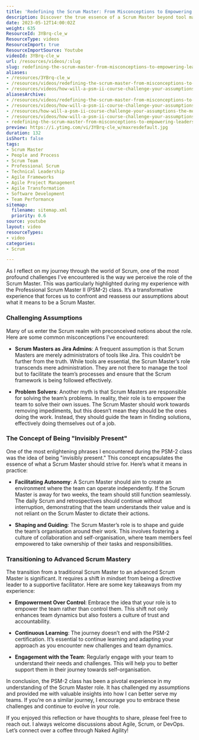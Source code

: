 ```yaml
---
title: 'Redefining the Scrum Master: From Misconceptions to Empowering Leadership'
description: Discover the true essence of a Scrum Master beyond tool management. Learn how to empower teams and embrace continuous growth in your Agile journey!
date: 2023-05-12T14:00:02Z
weight: 635
ResourceId: 3YBrq-cle_w
ResourceType: videos
ResourceImport: true
ResourceImportSource: Youtube
videoId: 3YBrq-cle_w
url: /resources/videos/:slug
slug: redefining-the-scrum-master-from-misconceptions-to-empowering-leadership
aliases:
- /resources/3YBrq-cle_w
- /resources/videos/redefining-the-scrum-master-from-misconceptions-to-empowering-leadership
- /resources/videos/how-will-a-psm-ii-course-challenge-your-assumptions-the-most
aliasesArchive:
- /resources/videos/redefining-the-scrum-master-from-misconceptions-to-empowering-leadership
- /resources/videos/how-will-a-psm-ii-course-challenge-your-assumptions-the-most-
- /resources/how-will-a-psm-ii-course-challenge-your-assumptions-the-most-
- /resources/videos/how-will-a-psm-ii-course-challenge-your-assumptions-the-most
- redefining-the-scrum-master-from-misconceptions-to-empowering-leadership
preview: https://i.ytimg.com/vi/3YBrq-cle_w/maxresdefault.jpg
duration: 132
isShort: false
tags:
- Scrum Master
- People and Process
- Scrum Team
- Professional Scrum
- Technical Leadership
- Agile Frameworks
- Agile Project Management
- Agile Transformation
- Software Development
- Team Performance
sitemap:
  filename: sitemap.xml
  priority: 0.6
source: youtube
layout: video
resourceTypes:
- video
categories:
- Scrum

---
```

As I reflect on my journey through the world of Scrum, one of the most profound challenges I've encountered is the way we perceive the role of the Scrum Master. This was particularly highlighted during my experience with the Professional Scrum Master II (PSM-2) class. It’s a transformative experience that forces us to confront and reassess our assumptions about what it means to be a Scrum Master.

### Challenging Assumptions

Many of us enter the Scrum realm with preconceived notions about the role. Here are some common misconceptions I’ve encountered:

- **Scrum Masters as Jira Admins**: A frequent assumption is that Scrum Masters are merely administrators of tools like Jira. This couldn’t be further from the truth. While tools are essential, the Scrum Master’s role transcends mere administration. They are not there to manage the tool but to facilitate the team’s processes and ensure that the Scrum framework is being followed effectively.

- **Problem Solvers**: Another myth is that Scrum Masters are responsible for solving the team’s problems. In reality, their role is to empower the team to solve their own issues. The Scrum Master should work towards removing impediments, but this doesn’t mean they should be the ones doing the work. Instead, they should guide the team in finding solutions, effectively doing themselves out of a job.

### The Concept of Being "Invisibly Present"

One of the most enlightening phrases I encountered during the PSM-2 class was the idea of being "invisibly present." This concept encapsulates the essence of what a Scrum Master should strive for. Here’s what it means in practice:

- **Facilitating Autonomy**: A Scrum Master should aim to create an environment where the team can operate independently. If the Scrum Master is away for two weeks, the team should still function seamlessly. The daily Scrum and retrospectives should continue without interruption, demonstrating that the team understands their value and is not reliant on the Scrum Master to dictate their actions.

- **Shaping and Guiding**: The Scrum Master’s role is to shape and guide the team’s organisation around their work. This involves fostering a culture of collaboration and self-organisation, where team members feel empowered to take ownership of their tasks and responsibilities.

### Transitioning to Advanced Scrum Mastery

The transition from a traditional Scrum Master to an advanced Scrum Master is significant. It requires a shift in mindset from being a directive leader to a supportive facilitator. Here are some key takeaways from my experience:

- **Empowerment Over Control**: Embrace the idea that your role is to empower the team rather than control them. This shift not only enhances team dynamics but also fosters a culture of trust and accountability.

- **Continuous Learning**: The journey doesn’t end with the PSM-2 certification. It’s essential to continue learning and adapting your approach as you encounter new challenges and team dynamics.

- **Engagement with the Team**: Regularly engage with your team to understand their needs and challenges. This will help you to better support them in their journey towards self-organisation.

In conclusion, the PSM-2 class has been a pivotal experience in my understanding of the Scrum Master role. It has challenged my assumptions and provided me with valuable insights into how I can better serve my teams. If you’re on a similar journey, I encourage you to embrace these challenges and continue to evolve in your role. 

If you enjoyed this reflection or have thoughts to share, please feel free to reach out. I always welcome discussions about Agile, Scrum, or DevOps. Let’s connect over a coffee through Naked Agility!
